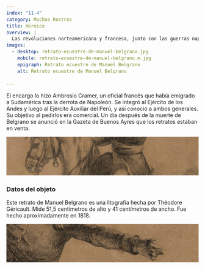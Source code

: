 ```yaml
---
index: "11-4"
category: Muchos Rostros
title: Heroico
overview: |
  Las revoluciones norteamericana y francesa, junto con las guerras napoleónicas, produjeron gran cantidad de retratos heroicos. Los retratos de Núñez de Ibarra de San Martín y Belgrano sirvieron de modelos para dos retratos ecuestres de cada uno hechos por el célebre artista Théodore Géricault, en París. 
images:
  - desktop: retrato-ecuestre-de-manuel-belgrano.jpg
    mobile: retrato-ecuestre-de-manuel-belgrano_m.jpg  
    epigraph: Retrato ecuestre de Manuel Belgrano
    alt: Retrato ecuestre de Manuel Belgrano

---
```



El encargo lo hizo Ambrosio Cramer, un oficial francés que había emigrado a Sudamérica tras la derrota de Napoleón. Se integró al Ejército de los Andes y luego al Ejército Auxiliar del Perú, y así conoció a ambos generales. Su objetivo al pedirlos era comercial. Un día después de la muerte de Belgrano se anunció en la Gazeta de Buenos Ayres que los retratos estaban en venta.

![Detalle del objeto](./eje11-4-a.jpg)

### Datos del objeto
Este retrato de Manuel Belgrano es una litografía hecha por Théodore Géricault. Mide 51,5 centímetros de alto y 41 centímetros de ancho. Fue hecho aproximadamente en 1818.

![Detalle del objeto](./eje11-4-b.jpg)


